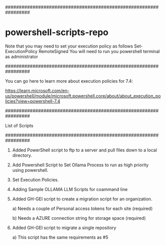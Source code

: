 #################################################################
# powershell-scripts-repo

 Note that you may need to set your execution policy as follows 
 Set-ExecutionPolicy RemoteSigned
 You will need to run you powershell terminal as administrator

#################################################################

You can go here to learn more about execution policies for 7.4:

https://learn.microsoft.com/en-us/powershell/module/microsoft.powershell.core/about/about_execution_policies?view=powershell-7.4

#################################################################

List of Scripts

#################################################################

1) Added PowerShell script to ftp to a server
   and pull files down to a local directory.
2) Add Powershell Script to Set Ollama Process
   to run as high priority using powershell.
3) Set Execution Policies.
4) Adding Sample OLLAMA LLM Scripts for coammand line
5) Added GH-GEI script to create a migration script for an organization.
   
   a) Needs a couple of Personal access tokens for each site (required)
   
   b) Needs a AZURE connection string for storage space (required)
   
7) Added GH-GEI script to migrate a single repository
   
   a) This script has the same requirements as #5
   
   
